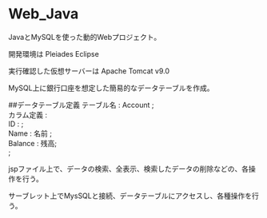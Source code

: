 # Web_Java
JavaとMySQLを使った動的Webプロジェクト。  

開発環境は Pleiades Eclipse 

実行確認した仮想サーバーは Apache Tomcat v9.0 

MySQL上に銀行口座を想定した簡易的なデータテーブルを作成。

##データテーブル定義
  テーブル名 : Account ;  
   カラム定義 :  
      ID : ;  
      Name : 名前 ;  
      Balance : 残高;  
   ;

jspファイル上で、データの検索、全表示、検索したデータの削除などの、各操作を行う。

サーブレット上でMysSQLと接続、データテーブルにアクセスし、各種操作を行う。
